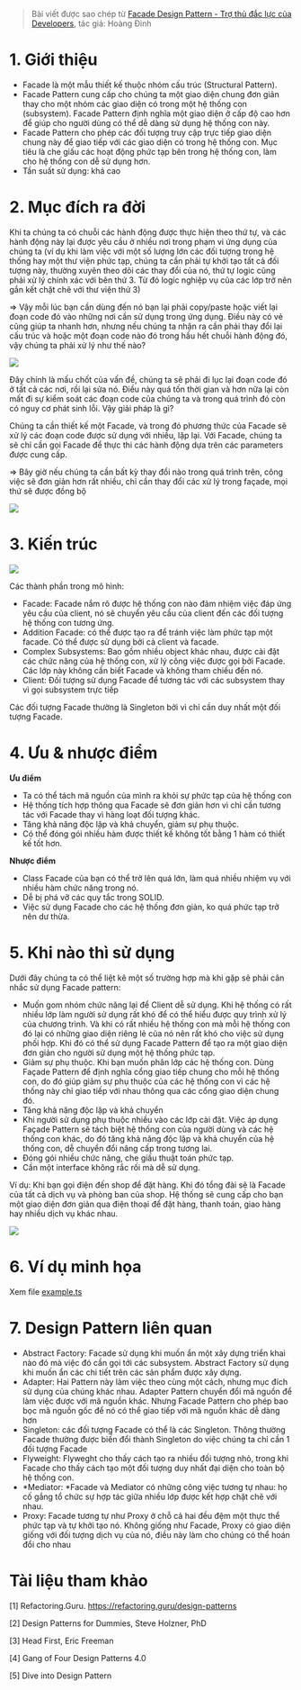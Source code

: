 > Bài viết được sao chép từ [Facade Design Pattern - Trợ thủ đắc lực của Developers](https://viblo.asia/p/facade-design-pattern-tro-thu-dac-luc-cua-developers-924lJBLNlPM), tác giả: Hoàng Đinh

# 1. Giới thiệu

- Facade là một mẫu thiết kế thuộc nhóm cấu trúc (Structural Pattern).
- Facade Pattern cung cấp cho chúng ta một giao diện chung đơn giản thay cho một nhóm các giao diện có trong một hệ thống con (subsystem). Facade Pattern định nghĩa một giao diện ở cấp độ cao hơn để giúp cho người dùng có thể dễ dàng sử dụng hệ thống con này.
- Facade Pattern cho phép các đối tượng truy cập trực tiếp giao diện chung này để giao tiếp với các giao diện có trong hệ thống con. Mục tiêu là che giấu các hoạt động phức tạp bên trong hệ thống con, làm cho hệ thống con dễ sử dụng hơn.
- Tần suất sử dụng: khá cao

# 2. Mục đích ra đời

Khi ta chúng ta có chuỗi các hành động được thực hiện theo thứ tự, và các hành động này lại được yêu cầu ở nhiều nơi trong phạm vi ứng dụng của chúng ta (ví dụ khi làm việc với một số lượng lớn các đối tượng trong hệ thống hay một thư viện phức tạp, chúng ta cần phải tự khởi tạo tất cả đối tượng này, thường xuyên theo dõi các thay đổi của nó, thứ tự logic cũng phải xử lý chính xác với bên thứ 3. Từ đó logic nghiệp vụ của các lớp trở nên gắn kết chặt chẽ với thư viện thử 3)

=> Vậy mỗi lúc bạn cần dùng đến nó bạn lại phải copy/paste hoặc viết lại đoạn code đó vào những nơi cần sử dụng trong ứng dụng. Điều này có vẻ cũng giúp ta nhanh hơn, nhưng nếu chúng ta nhận ra cần phải thay đổi lại cấu trúc và hoặc một đoạn code nào đó trong hầu hết chuỗi hành động đó, vậy chúng ta phải xử lý như thế nào?

![](https://images.viblo.asia/ac5b8b8c-0aad-46c5-94ae-5400c1990d9e.png)

Đây chính là mấu chốt của vấn đề, chúng ta sẽ phải đi lục lại đoạn code đó ở tất cả các nơi, rồi lại sửa nó. Điều này quá tốn thời gian và hơn nữa lại còn mất đi sự kiểm soát các đoạn code của chúng ta và trong quá trình đó còn có nguy cơ phát sinh lỗi. Vậy giải pháp là gì?

Chúng ta cần thiết kế một Facade, và trong đó phương thức của Facade sẽ xử lý các đoạn code được sử dụng với nhiều, lặp lại. Với Facade, chúng ta sẽ chỉ cần gọi Facade để thực thi các hành động dựa trên các parameters được cung cấp.

=> Bây giờ nếu chúng ta cần bất kỳ thay đổi nào trong quá trình trên, công việc sẽ đơn giản hơn rất nhiều, chỉ cần thay đổi các xử lý trong façade, mọi thứ sẽ được đồng bộ

![](https://images.viblo.asia/51de245b-2a3a-43d8-b88f-f68e847e032c.png)

# 3. Kiến trúc

![](https://refactoring.guru/images/patterns/diagrams/facade/structure.png?id=258401362234ac77a2aaf1cde62339e7)

Các thành phần trong mô hình:

- Facade: Facade nắm rõ được hệ thống con nào đảm nhiệm việc đáp ứng yêu cầu của client, nó sẽ chuyển yêu cầu của client đến các đối tượng hệ thống con tương ứng.
- Addition Facade: có thể được tạo ra để tránh việc làm phức tạp một facade. Có thể được sử dụng bởi cả client và facade.
- Complex Subsystems: Bao gồm nhiều object khác nhau, được cài đặt các chức năng của hệ thống con, xử lý công việc được gọi bởi Facade. Các lớp này không cần biết Facade và không tham chiếu đến nó.
- Client: Đối tượng sử dụng Facade để tương tác với các subsystem thay vì gọi subsystem trực tiếp

Các đối tượng Facade thường là Singleton bởi vì chỉ cần duy nhất một đối tượng Facade.

# 4. Ưu & nhược điểm

**Ưu điểm**

- Ta có thể tách mã nguồn của mình ra khỏi sự phức tạp của hệ thống con
- Hệ thống tích hợp thông qua Facade sẽ đơn giản hơn vì chỉ cần tương tác với Facade thay vì hàng loạt đối tượng khác.
- Tăng khả năng độc lập và khả chuyển, giảm sự phụ thuộc.
- Có thể đóng gói nhiều hàm được thiết kế không tốt bằng 1 hàm có thiết kế tốt hơn.

**Nhược điểm**

- Class Facade của bạn có thể trở lên quá lớn, làm quá nhiều nhiệm vụ với nhiều hàm chức năng trong nó.
- Dễ bị phá vỡ các quy tắc trong SOLID.
- Việc sử dụng Facade cho các hệ thống đơn giản, ko quá phức tạp trở nên dư thừa.

# 5. Khi nào thì sử dụng

Dưới đây chúng ta có thể liệt kê một số trường hợp mà khi gặp sẽ phải cân nhắc sử dụng Facade pattern:

- Muốn gom nhóm chức năng lại để Client dễ sử dụng. Khi hệ thống có rất nhiều lớp làm người sử dụng rất khó để có thể hiểu được quy trình xử lý của chương trình. Và khi có rất nhiều hệ thống con mà mỗi hệ thống con đó lại có những giao diện riêng lẻ của nó nên rất khó cho việc sử dụng phối hợp. Khi đó có thể sử dụng Facade Pattern để tạo ra một giao diện đơn giản cho người sử dụng một hệ thống phức tạp.
- Giảm sự phụ thuộc. Khi bạn muốn phân lớp các hệ thống con. Dùng Façade Pattern để định nghĩa cổng giao tiếp chung cho mỗi hệ thống con, do đó giúp giảm sự phụ thuộc của các hệ thống con vì các hệ thống này chỉ giao tiếp với nhau thông qua các cổng giao diện chung đó.
- Tăng khả năng độc lập và khả chuyển
- Khi người sử dụng phụ thuộc nhiều vào các lớp cài đặt. Việc áp dụng Façade Pattern sẽ tách biệt hệ thống con của người dùng và các hệ thống con khác, do đó tăng khả năng độc lập và khả chuyển của hệ thống con, dễ chuyển đổi nâng cấp trong tương lai.
- Đóng gói nhiều chức năng, che giấu thuật toán phức tạp.
- Cần một interface không rắc rối mà dễ sử dụng.

Ví dụ: Khi bạn gọi điện đến shop để đặt hàng. Khi đó tổng đài sẽ là Facade của tất cả dịch vụ và phòng ban của shop. Hệ thống sẽ cung cấp cho bạn một giao diện đơn giản qua điện thoại để đặt hàng, thanh toán, giao hàng hay nhiều dịch vụ khác nhau.

![](https://images.viblo.asia/25947d05-05cc-429b-9547-815ba7edeee3.png)

# 6. Ví dụ minh họa

Xem file [example.ts](./example.ts)

# 7. Design Pattern liên quan

- Abstract Factory: Facade sử dụng khi muốn ẩn một xây dựng triển khai nào đó mà việc đó cần gọi tới các subsystem. Abstract Factory sử dụng khi muốn ẩn các chi tiết trên các sản phẩm được xây dựng.
- Adapter: Hai Pattern này làm việc theo cùng một cách, nhưng mục đích sử dụng của chúng khác nhau. Adapter Pattern chuyển đổi mã nguồn để làm việc được với mã nguồn khác. Nhưng Facade Pattern cho phép bao bọc mã nguồn gốc để nó có thể giao tiếp với mã nguồn khác dễ dàng hơn
- Singleton: các đối tượng Facade có thể là các Singleton. Thông thường Facade thường được biến đổi thành Singleton do việc chúng ta chỉ cần 1 đối tượng Facade
- Flyweight: Flyweght cho thấy cách tạo ra nhiều đối tượng nhỏ, trong khi Facade cho thấy cách tạo một đối tượng duy nhất đại diện cho toàn bộ hệ thống con.
- *Mediator: *Facade và Mediator có những công việc tương tự nhau: họ cố gắng tổ chức sự hợp tác giữa nhiều lớp được kết hợp chặt chẽ với nhau.
- Proxy: Facade tương tự như Proxy ở chỗ cả hai đều đệm một thực thể phức tạp và tự khởi tạo nó. Không giống như Facade, Proxy có giao diện giống với đối tượng dịch vụ của nó, điều này làm cho chúng có thể hoán đổi cho nhau

# Tài liệu tham khảo

[1] Refactoring.Guru. https://refactoring.guru/design-patterns

[2] Design Patterns for Dummies, Steve Holzner, PhD

[3] Head First, Eric Freeman

[4] Gang of Four Design Patterns 4.0

[5] Dive into Design Pattern
